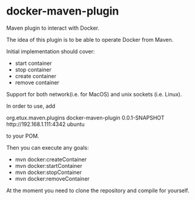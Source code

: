 docker-maven-plugin
===================

Maven plugin to interact with Docker.

The idea of this plugin is to be able to operate Docker from Maven.

Initial implementation should cover:

- start container
- stop container
- create container
- remove container

Support for both network(i.e. for MacOS)  and unix sockets (i.e. Linux).

In order to use, add 

<plugins>
    <plugin>
        <groupId>org.etux.maven.plugins</groupId>
        <artifactId>docker-maven-plugin</artifactId>
        <version>0.0.1-SNAPSHOT</version>
        <configuration>
            <url>http://192.168.1.111:4342</url>
            <containerImage>ubuntu</containerImage>
        </configuration>
    </plugin>
</plugins>

to your POM.

Then you can execute any goals:

* mvn docker:createContainer
* mvn docker:startContainer
* mvn docker:stopContainer
* mvn docker:removeContainer

At the moment you need to clone the repository and compile for yourself.
